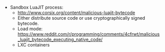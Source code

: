 
* Sandbox LuaJIT process:
  * http://www.corsix.org/content/malicious-luajit-bytecode
  * Either distribute source
code or use cryptographically signed bytecode.<Paste>
  * Load mode: https://www.reddit.com/r/programming/comments/4cfrwt/malicious_luajit_bytecode_executing_native_code/
  * LXC containers
